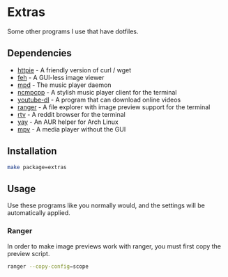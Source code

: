 # Extras

Some other programs I use that have dotfiles.

## Dependencies

- [httpie][httpie] - A friendly version of curl / wget
- [feh][feh] - A GUI-less image viewer
- [mpd][mpd] - The music player daemon
- [ncmpcpp][ncmpcpp] - A stylish music player client for the terminal
- [youtube-dl][youtube-dl] - A program that can download online videos
- [ranger][ranger] - A file explorer with image preview support for the terminal
- [rtv][rtv] - A reddit browser for the terminal
- [yay][yay] - An AUR helper for Arch Linux
- [mpv][mpv] - A media player without the GUI

## Installation

```sh
make package=extras
```

## Usage

Use these programs like you normally would, and the settings will be automatically applied.

### Ranger

In order to make image previews work with ranger, you must first copy the preview script.

```sh
ranger --copy-config=scope
```

[httpie]: https://www.archlinux.org/packages/community/any/httpie/
[feh]: https://www.archlinux.org/packages/extra/x86_64/feh/
[mpd]: https://www.archlinux.org/packages/extra/x86_64/mpd/
[ncmpcpp]: https://www.archlinux.org/packages/community/x86_64/ncmpcpp/
[youtube-dl]: https://www.archlinux.org/packages/community/any/youtube-dl/
[ranger]: https://www.archlinux.org/packages/community/any/ranger/
[rtv]: https://aur.archlinux.org/packages/rtv
[yay]: https://aur.archlinux.org/packages/yay
[mpv]: https://www.archlinux.org/packages/community/x86_64/mpv/
